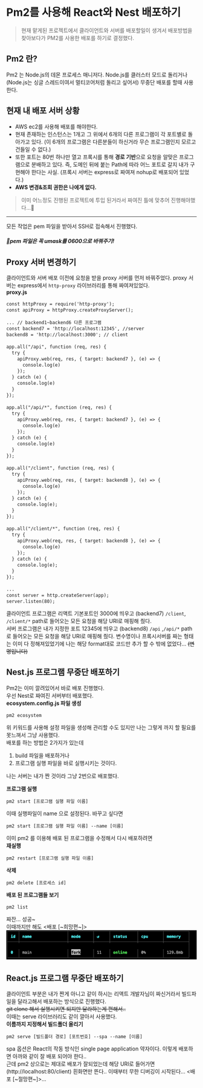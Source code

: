 # Pm2를 사용해 React와 Nest 배포하기

>현재 맡게된 프로젝트에서 클라이언트와 서버를 배포할일이 생겨서 배포방법을 찾아보다가 PM2를 사용한 배포를 하기로 결정했다.

## **Pm2 란?**
Pm2 는 Node.js의 데몬 프로세스 매니저다. Node.js를 클러스터 모드로 돌리거나 (Node.js는 싱글 스레드이여서 멀티코어처럼 돌리고 싶어서) 무중단 배포를 할때 사용한다.

## 현재 내 배포 서버 상황
* AWS ec2를 사용해 배포를 해야한다.   
* 현재 존재하는 인스턴스는 1개고 그 위에서 6개의 다른 프로그램이 각 포트별로 돌아가고 있다.
(이 6개의 프로그램은 다른분들이 하신거라 무슨 프로그램인지 모르고 건들일 수 없다.)
* 또한 포트는 80번 하나만 열고 프록시를 통해 **경로 기반**으로 요청을 알맞은 프로그램으로 분배하고 있다. 즉, 도메인 뒤에 붙는 Path에 따라 어느 포트로 갈지 내가 구현해야 한다는 사실. (프록시 서버는 express로 짜여져 nohup로 배포되어 있었다.)
* **AWS 변경&조회 권한은 나에게 없다.**

>이미 어느정도 진행된 프로젝트에 투입 된거라서 짜여진 틀에 맞추어 진행해야했다...🥺

- - -

모든 작업은 pem 파일을 받아서 SSH로 접속해서 진행했다.
##### 🤞pem 파일은 꼭 umask를 0600으로 바꿔주기!

## **Proxy 서버 변경하기**
클라이언트와 서버 배포 이전에 요청을 받을 proxy 서버를 먼저 바꿔주었다. proxy 서버는 express에서 `http-proxy` 라이브러리를 통해 짜여져있었다.   
__proxy.js__
```
const httpProxy = require('http-proxy');
const apiProxy = httpProxy.createProxyServer();

... // backend1~backend6 다른 프로그램
const backend7 = 'http://localhost:12345', //server
backend8 = 'http://localhost:3000'; // client

app.all("/api", function (req, res) {
  try {
    apiProxy.web(req, res, { target: backend7 }, (e) => {
      console.log(e)
    });
  } catch (e) {
    console.log(e)
  }
});

app.all("/api/*", function (req, res) {
  try {
    apiProxy.web(req, res, { target: backend7 }, (e) => {
      console.log(e)
    });
  } catch (e) {
    console.log(e)
  }
});

app.all("/client", function (req, res) {
  try {
    apiProxy.web(req, res, { target: backend8 }, (e) => {
      console.log(e)
    });
  } catch (e) { 
    console.log(e);
  }
});

app.all("/client/*", function (req, res) {
  try {
    apiProxy.web(req, res, { target: backend8 }, (e) => {
      console.log(e)
    });
  } catch (e) {
    console.log(e);
  }
});

...
const server = http.createServer(app);
server.listen(80);
```
클라이언트 프로그램은 리액트 기본포트인 3000에 띄우고 (backend7) `/client`, `/client/*` path로 들어오는 모든 요청을 해당 URI로 매핑해 줬다.   
서버 프로그램은 내가 지정한 포트 12345에 띄우고 (backend8) `/api` ,`/api/*` path로 들어오는 모든 요청을 해당 URI로 매핑해 줬다.
변수명이나 프록시서버를 짜는 형태는 이미 다 정해져있었기에 나는 해당 format대로 코드만 추가 할 수 밖에 없었다... ~~(변명입니다)~~

## **Nest.js 프로그램 무중단 배포하기**
Pm2는 이미 깔려있어서 바로 배포 진행했다.   
우선 Nest로 짜여진 서버부터 배포했다.    
__ecosystem.config.js 파일 생성__
```
pm2 ecosystem
```
위 키워드를 사용해 설정 파일을 생성해 관리할 수도 있지만 나는 그렇게 까지 할 필요를 못느껴서 그냥 사용했다.   
배포를 하는 방법은 2가지가 있는데   
 1. build 파일을 배포하거나
 2. 프로그램 실행 파일을 바로 실행시키는 것이다.

 나는 서버는 내가 짠 것이라 그냥 2번으로 배포했다.

__프로그램 실행__
```
pm2 start [프로그램 실행 파일 이름]
```
이때 실행파일이 name 으로 설정된다. 바꾸고 싶다면   
```
pm2 start [프로그램 실행 파일 이름] --name [이름]   
```
이미 pm2 를 이용해 배포 된 프로그램을 수정해서 다시 배포하려면   
__재실행__
```
pm2 restart [프로그램 실행 파일 이름]
```
__삭제__
```
pm2 delete [프로세스 id]
```
__배포 된 프로그램들 보기__
```
pm2 list
```
짜잔... 성공~   
이때까지만 해도 <배포 [~희망편~]>
![성공](1.png)

## **React.js 프로그램 무중단 배포하기**

클라이언트 부분은 내가 짠게 아니고 같이 하시는 리액트 개발자님이 짜신거라서 빌드파일을 달라고해서 배포하는 방식으로 진행했다.   
~~git clone 해서 실행시키면 되지만 달라하는게 편해서..~~  
이때는 serve 라이브러리도 같이 깔아서 사용했다.   
__이름까지 지정해서 빌드폴더 올리기__

```
pm2 serve [빌드폴더 경로] [포트번호] --spa --name [이름]
```
spa 옵션은 React의 작동 방식인 single page application 약자이다.
이렇게 배포하면 아까와 같이 잘 배포 되어야 한다..   
근데 pm2 상으로는 제대로 배포가 잘되었는데 해당 URI로 들어가면 (http://localhost:80/client) 흰화면만 뜬다..
이때부터 무한 디버깅이 시작된다... <배포 [~절망편~]>...